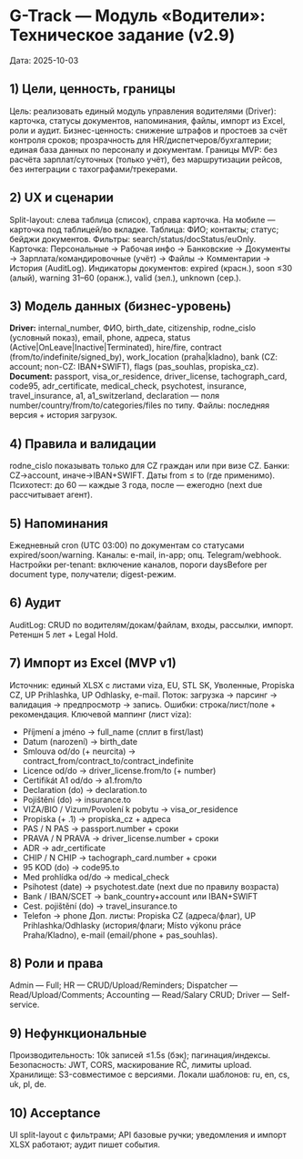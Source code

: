 # G-Track — Модуль «Водители»: Техническое задание (v2.9)

Дата: 2025-10-03

## 1) Цели, ценность, границы
Цель: реализовать единый модуль управления водителями (Driver): карточка, статусы документов, напоминания, файлы, импорт из Excel, роли и аудит.
Бизнес-ценность: снижение штрафов и простоев за счёт контроля сроков; прозрачность для HR/диспетчеров/бухгалтерии; единая база данных по персоналу и документам.
Границы MVP: без расчёта зарплат/суточных (только учёт), без маршрутизации рейсов, без интеграции с тахографами/трекерами.

## 2) UX и сценарии
Split-layout: слева таблица (список), справа карточка. На мобиле — карточка под таблицей/во вкладке.
Таблица: ФИО; контакты; статус; бейджи документов. Фильтры: search/status/docStatus/euOnly.
Карточка: Персональные → Рабочая инфо → Банковские → Документы → Зарплата/командировочные (учёт) → Файлы → Комментарии → История (AuditLog).
Индикаторы документов: expired (красн.), soon ≤30 (алый), warning 31–60 (оранж.), valid (зел.), unknown (сер.).

## 3) Модель данных (бизнес-уровень)
**Driver:** internal_number, ФИО, birth_date, citizenship, rodne_cislo (условный показ), email, phone, адреса, status (Active|OnLeave|Inactive|Terminated), hire/fire, contract (from/to/indefinite/signed_by), work_location (praha|kladno), bank (CZ: account; non-CZ: IBAN+SWIFT), flags (pas_souhlas, propiska_cz).
**Document:** passport, visa_or_residence, driver_license, tachograph_card, code95, adr_certificate, medical_check, psychotest, insurance, travel_insurance, a1, a1_switzerland, declaration — поля number/country/from/to/categories/files по типу.
Файлы: последняя версия + история загрузок.

## 4) Правила и валидации
rodne_cislo показывать только для CZ граждан или при визе CZ. Банки: CZ→account, иначе→IBAN+SWIFT. Даты from ≤ to (где применимо). Психотест: до 60 — каждые 3 года, после — ежегодно (next due рассчитывает агент).

## 5) Напоминания
Ежедневный cron (UTC 03:00) по документам со статусами expired/soon/warning. Каналы: e-mail, in-app; опц. Telegram/webhook. Настройки per-tenant: включение каналов, пороги daysBefore per document type, получатели; digest-режим.

## 6) Аудит
AuditLog: CRUD по водителям/докам/файлам, входы, рассылки, импорт. Ретеншн 5 лет + Legal Hold.

## 7) Импорт из Excel (MVP v1)
Источник: единый XLSX с листами viza, EU, STL SK, Уволенные, Propiska CZ, UP Prihlashka, UP Odhlasky, e-mail.
Поток: загрузка → парсинг → валидация → предпросмотр → запись. Ошибки: строка/лист/поле + рекомендация.
Ключевой маппинг (лист viza):
- Příjmení a jméno → full_name (сплит в first/last)
- Datum (narození) → birth_date
- Smlouva od/do (+ neurcita) → contract_from/contract_to/contract_indefinite
- Licence od/do → driver_license.from/to (+ number)
- Certifikát A1 od/do → a1.from/to
- Declaration (do) → declaration.to
- Pojištění (do) → insurance.to
- VIZA/BIO / Vizum/Povolení k pobytu → visa_or_residence
- Propiska (+ .1) → propiska_cz + адреса
- PAS / N PAS → passport.number + сроки
- PRAVA / N PRAVA → driver_license.number + сроки
- ADR → adr_certificate
- CHIP / N CHIP → tachograph_card.number + сроки
- 95 KOD (do) → code95.to
- Med prohlídka od/do → medical_check
- Psihotest (date) → psychotest.date (next due по правилу возраста)
- Bank / IBAN/SCET → bank_country+account или IBAN+SWIFT
- Cest. pojištění (do) → travel_insurance.to
- Telefon → phone
Доп. листы: Propiska CZ (адреса/флаг), UP Prihlashka/Odhlasky (история/флаги; Místo výkonu práce Praha/Kladno), e-mail (email/phone + pas_souhlas).

## 8) Роли и права
Admin — Full; HR — CRUD/Upload/Reminders; Dispatcher — Read/Upload/Comments; Accounting — Read/Salary CRUD; Driver — Self-service.

## 9) Нефункциональные
Производительность: 10k записей ≤1.5s (бэк); пагинация/индексы. Безопасность: JWT, CORS, маскирование RČ, лимиты upload. Хранилище: S3-совместимое с версиями. Локали шаблонов: ru, en, cs, uk, pl, de.

## 10) Acceptance
UI split-layout с фильтрами; API базовые ручки; уведомления и импорт XLSX работают; аудит пишет события.
